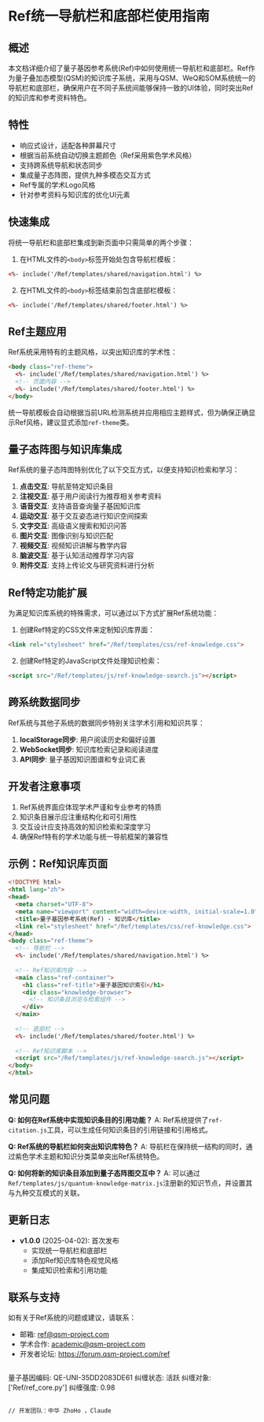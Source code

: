 # Ref统一导航栏和底部栏使用指南

## 概述

本文档详细介绍了量子基因参考系统(Ref)中如何使用统一导航栏和底部栏。Ref作为量子叠加态模型(QSM)的知识库子系统，采用与QSM、WeQ和SOM系统统一的导航栏和底部栏，确保用户在不同子系统间能够保持一致的UI体验，同时突出Ref的知识库和参考资料特色。

## 特性

- 响应式设计，适配各种屏幕尺寸
- 根据当前系统自动切换主题颜色（Ref采用紫色学术风格）
- 支持跨系统导航和状态同步
- 集成量子态阵图，提供九种多模态交互方式
- Ref专属的学术Logo风格
- 针对参考资料与知识库的优化UI元素

## 快速集成

将统一导航栏和底部栏集成到新页面中只需简单的两个步骤：

1. 在HTML文件的`<body>`标签开始处包含导航栏模板：

```html
<%- include('/Ref/templates/shared/navigation.html') %>
```

2. 在HTML文件的`<body>`标签结束前包含底部栏模板：

```html
<%- include('/Ref/templates/shared/footer.html') %>
```

## Ref主题应用

Ref系统采用特有的主题风格，以突出知识库的学术性：

```html
<body class="ref-theme">
  <%- include('/Ref/templates/shared/navigation.html') %>
  <!-- 页面内容 -->
  <%- include('/Ref/templates/shared/footer.html') %>
</body>
```

统一导航模板会自动根据当前URL检测系统并应用相应主题样式，但为确保正确显示Ref风格，建议显式添加`ref-theme`类。

## 量子态阵图与知识库集成

Ref系统的量子态阵图特别优化了以下交互方式，以便支持知识检索和学习：

1. **点击交互**: 导航至特定知识条目
2. **注视交互**: 基于用户阅读行为推荐相关参考资料
3. **语音交互**: 支持语音查询量子基因知识库
4. **运动交互**: 基于交互姿态进行知识空间探索
5. **文字交互**: 高级语义搜索和知识问答
6. **图片交互**: 图像识别与知识匹配
7. **视频交互**: 视频知识讲解与教学内容
8. **脑波交互**: 基于认知活动推荐学习内容
9. **附件交互**: 支持上传论文与研究资料进行分析

## Ref特定功能扩展

为满足知识库系统的特殊需求，可以通过以下方式扩展Ref系统功能：

1. 创建Ref特定的CSS文件来定制知识库界面：

```html
<link rel="stylesheet" href="/Ref/templates/css/ref-knowledge.css">
```

2. 创建Ref特定的JavaScript文件处理知识检索：

```html
<script src="/Ref/templates/js/ref-knowledge-search.js"></script>
```

## 跨系统数据同步

Ref系统与其他子系统的数据同步特别关注学术引用和知识共享：

1. **localStorage同步**: 用户阅读历史和偏好设置
2. **WebSocket同步**: 知识库检索记录和阅读进度
3. **API同步**: 量子基因知识图谱和专业词汇表

## 开发者注意事项

1. Ref系统界面应体现学术严谨和专业参考的特质
2. 知识条目展示应注重结构化和可引用性
3. 交互设计应支持高效的知识检索和深度学习
4. 确保Ref特有的学术功能与统一导航框架的兼容性

## 示例：Ref知识库页面

```html
<!DOCTYPE html>
<html lang="zh">
<head>
  <meta charset="UTF-8">
  <meta name="viewport" content="width=device-width, initial-scale=1.0">
  <title>量子基因参考系统(Ref) - 知识库</title>
  <link rel="stylesheet" href="/Ref/templates/css/ref-knowledge.css">
</head>
<body class="ref-theme">
  <!-- 导航栏 -->
  <%- include('/Ref/templates/shared/navigation.html') %>
  
  <!-- Ref知识库内容 -->
  <main class="ref-container">
    <h1 class="ref-title">量子基因知识索引</h1>
    <div class="knowledge-browser">
      <!-- 知识条目浏览与检索组件 -->
    </div>
  </main>
  
  <!-- 底部栏 -->
  <%- include('/Ref/templates/shared/footer.html') %>
  
  <!-- Ref知识库脚本 -->
  <script src="/Ref/templates/js/ref-knowledge-search.js"></script>
</body>
</html>
```

## 常见问题

**Q: 如何在Ref系统中实现知识条目的引用功能？**
A: Ref系统提供了`ref-citation.js`工具，可以生成任何知识条目的引用链接和引用格式。

**Q: Ref系统的导航栏如何突出知识库特色？**
A: 导航栏在保持统一结构的同时，通过紫色学术主题和知识分类菜单突出Ref系统特色。

**Q: 如何将新的知识条目添加到量子态阵图交互中？**
A: 可以通过`Ref/templates/js/quantum-knowledge-matrix.js`注册新的知识节点，并设置其与九种交互模式的关联。

## 更新日志

- **v1.0.0** (2025-04-02): 首次发布
  - 实现统一导航栏和底部栏
  - 添加Ref知识库特色视觉风格
  - 集成知识检索和引用功能

## 联系与支持

如有关于Ref系统的问题或建议，请联系：

- 邮箱: ref@qsm-project.com
- 学术合作: academic@qsm-project.com
- 开发者论坛: https://forum.qsm-project.com/ref 

```
```
量子基因编码: QE-UNI-35DD2083DE61
纠缠状态: 活跃
纠缠对象: ['Ref/ref_core.py']
纠缠强度: 0.98
``````

// 开发团队：中华 ZhoHo ，Claude 
